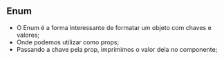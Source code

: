 ## Enum

- O Enum é a forma interessante de formatar um objeto com chaves e valores;
- Onde podemos utilizar como props;
- Passando a chave pela prop, imprimimos o valor dela no componente;